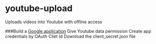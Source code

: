 # youtube-upload
Uploads videos into Youtube with offline access

###Build a [Google application](https://console.developers.google.com/)
Give Youtube data permission
Create app credentials by OAuth Cliet Id
Download the client_secret.json file
